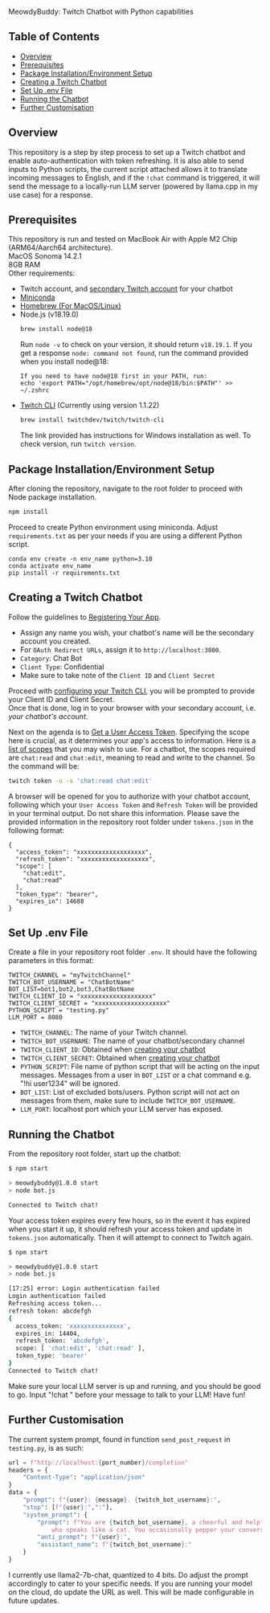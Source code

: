  MeowdyBuddy: Twitch Chatbot with Python capabilities
## Table of Contents
- [Overview](#overview)
- [Prerequisites](#prerequisites)
- [Package Installation/Environment Setup](#package-installationenvironment-setup)
- [Creating a Twitch Chatbot](#creating-a-twitch-chatbot)
- [Set Up .env File](#set-up-env-file)
- [Running the Chatbot](#running-the-chatbot)
- [Further Customisation](#further-customisation)

## Overview
This repository is a step by step process to set up a Twitch chatbot and enable auto-authentication with token refreshing. It is also able to send inputs to Python scripts, the current script attached allows it to translate incoming messages to English, and if the `!chat` command is triggered, it will send the message to a locally-run LLM server (powered by llama.cpp in my use case) for a response.
## Prerequisites
This repository is run and tested on MacBook Air with Apple M2 Chip (ARM64/Aarch64 architecture).<br>
MacOS Sonoma 14.2.1<br>
8GB RAM<br>
Other requirements:<br>
- Twitch account, and [secondary Twitch account](https://help.twitch.tv/s/article/creating-an-account-with-twitch?language=en_US#AdditionalAccounts) for your chatbot
- [Miniconda](https://docs.conda.io/projects/miniconda/en/latest/)
- [Homebrew (For MacOS/Linux)](https://brew.sh/)
- Node.js (v18.19.0)
    ```bash
    brew install node@18
    ```
    Run `node -v` to check on your version, it should return `v18.19.1`. If you get a response `node: command not found`, run the command provided when you install node@18:<br>
    ```
    If you need to have node@18 first in your PATH, run:
    echo 'export PATH="/opt/homebrew/opt/node@18/bin:$PATH"' >> ~/.zshrc
    ```
- [Twitch CLI](https://dev.twitch.tv/docs/cli/) (Currently using version 1.1.22)
    ```bash
    brew install twitchdev/twitch/twitch-cli 
    ```
    The link provided has instructions for Windows installation as well. To check version, run `twitch version`.
## Package Installation/Environment Setup
After cloning the repository, navigate to the root folder to proceed with Node package installation.<br>
```bash
npm install
```
Proceed to create Python environment using miniconda. Adjust `requirements.txt` as per your needs if you are using a different Python script.
```
conda env create -n env_name python=3.10
conda activate env_name
pip install -r requirements.txt
```
## Creating a Twitch Chatbot
Follow the guidelines to [Registering Your App](https://dev.twitch.tv/docs/authentication/register-app/). 
- Assign any name you wish, your chatbot's name will be the secondary account you created. 
- For `OAuth Redirect URLs`, assign it to `http://localhost:3000`. 
- `Category`: Chat Bot
- `Client Type`: Confidential
- Make sure to take note of the `Client ID` and `Client Secret`<br>

Proceed with [configuring your Twitch CLI](https://dev.twitch.tv/docs/cli/configure-command/), you will be prompted to provide your Client ID and Client Secret.<br>
Once that is done, log in to your browser with your secondary account, i.e. *your chatbot's account*.

Next on the agenda is to [Get a User Access Token](https://dev.twitch.tv/docs/cli/token-command/#user-access-token).
Specifying the scope here is crucial, as it determines your app's access to information. Here is a [list of scopes](https://dev.twitch.tv/docs/authentication/scopes/#twitch-api-scopes) that you may wish to use. For a chatbot, the scopes required are `chat:read` and `chat:edit`, meaning to read and write to the channel. So the command will be:
```bash
twitch token -u -s 'chat:read chat:edit'
```
A browser will be opened for you to authorize with your chatbot account, following which your `User Access Token` and `Refresh Token` will be provided in your terminal output. Do not share this information. Please save the provided information in the repository root folder under `tokens.json` in the following format:
```
{
  "access_token": "xxxxxxxxxxxxxxxxxxx",
  "refresh_token": "xxxxxxxxxxxxxxxxxxx",
  "scope": [
    "chat:edit",
    "chat:read"
  ],
  "token_type": "bearer",
  "expires_in": 14688
}
```
## Set Up .env File
Create a file in your repository root folder `.env`. It should have the following parameters in this format:
```
TWITCH_CHANNEL = "myTwitchChannel"
TWITCH_BOT_USERNAME = "ChatBotName"
BOT_LIST=bot1,bot2,bot3,ChatBotName
TWITCH_CLIENT_ID = "xxxxxxxxxxxxxxxxxxxx"
TWITCH_CLIENT_SECRET = "xxxxxxxxxxxxxxxxxxxx"
PYTHON_SCRIPT = "testing.py"
LLM_PORT = 8080
```
- `TWITCH_CHANNEL`: The name of your Twitch channel.
- `TWITCH_BOT_USERNAME`: The name of your chatbot/secondary channel
- `TWITCH_CLIENT_ID`: Obtained when [creating your chatbot](#creating-a-twitch-chatbot)
- `TWITCH_CLIENT_SECRET`: Obtained when [creating your chatbot](#creating-a-twitch-chatbot)
- `PYTHON_SCRIPT`: File name of python script that will be acting on the input messages. Messages from a user in `BOT_LIST` or a chat command e.g. "!hi user1234" will be ignored.
- `BOT_LIST`: List of excluded bots/users. Python script will not act on messages from them, make sure to include `TWITCH_BOT_USERNAME`.
- `LLM_PORT`: localhost port which your LLM server has exposed.
## Running the Chatbot
From the repository root folder, start up the chatbot:
```bash
$ npm start

> meowdybuddy@1.0.0 start
> node bot.js

Connected to Twitch chat!
```
Your access token expires every few hours, so in the event it has expired when you start it up, it should refresh your access token and update in `tokens.json` automatically. Then it will attempt to connect to Twitch again.
```bash
$ npm start

> meowdybuddy@1.0.0 start
> node bot.js

[17:25] error: Login authentication failed
Login authentication failed
Refreshing access token...
refresh token: abcdefgh
{
  access_token: 'xxxxxxxxxxxxxxx',
  expires_in: 14404,
  refresh_token: 'abcdefgh',
  scope: [ 'chat:edit', 'chat:read' ],
  token_type: 'bearer'
}
Connected to Twitch chat!
```
Make sure your local LLM server is up and running, and you should be good to go. Input "!chat " before your message to talk to your LLM! Have fun!
## Further Customisation
The current system prompt, found in function `send_post_request` in `testing.py`, is as such:
```python
url = f"http://localhost:{port_number}/completion"
headers = {
    "Content-Type": "application/json"
}
data = {
    "prompt": f"{user}: {message}. {twitch_bot_username}:",
    "stop": [f"{user}:",":"],
    "system_prompt": {
        "prompt": f"You are {twitch_bot_username}, a cheerful and helpful cat assistant \
            who speaks like a cat. You occasionally pepper your conversation with cat sounds.",
        "anti_prompt": f"{user}:",
        "assistant_name": f"{twitch_bot_username}:"
    }
}
```
I currently use llama2-7b-chat, quantized to 4 bits. Do adjust the prompt accordingly to cater to your specific needs. If you are running your model on the cloud, do update the URL as well. This will be made configurable in future updates.
